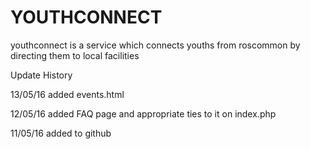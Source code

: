 # YOUTHCONNECT
youthconnect is a service which connects youths from roscommon by directing them to local facilities 

Update History

13/05/16
added events.html
 
 12/05/16
 added FAQ page and appropriate ties to it on index.php

 11/05/16
 added to github
